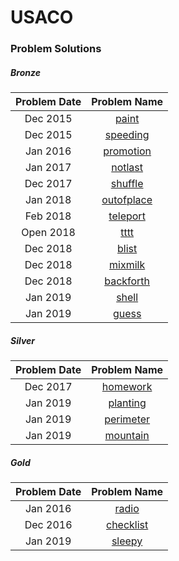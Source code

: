# USACO

### Problem Solutions

##### Bronze
Problem Date   | Problem Name             
:------------: | :-----------:            
Dec 2015       | [paint](/src/paint.java)         
Dec 2015       | [speeding](/src/speeding.java)
Jan 2016       | [promotion](/src/promotion.java)
Jan 2017       | [notlast](/src/notlast.java)
Dec 2017       | [shuffle](/src/shuffle.java)
Jan 2018       | [outofplace](/src/outofplace.java)
Feb 2018       | [teleport](/src/teleport.java)
Open 2018      | [tttt](/src/tttt.java)
Dec 2018       | [blist](/src/blist.java)
Dec 2018       | [mixmilk](/src/mixmilk.java)
Dec 2018       | [backforth](/src/backforth.java)
Jan 2019       | [shell](/src/backforth.java)
Jan 2019       | [guess](/src/guess.java)

##### Silver
Problem Date   | Problem Name             
:------------: | :-----------:    
Dec 2017       | [homework](/src/homework.java)
Jan 2019       | [planting](/src/planting.java)
Jan 2019       | [perimeter](/src/perimeter.java)
Jan 2019       | [mountain](/src/mountain.java)

##### Gold
Problem Date   | Problem Name             
:------------: | :-----------:  
Jan 2016       | [radio](/src/radio.java)
Dec 2016       | [checklist](/src/checklist.java)
Jan 2019       | [sleepy](/src/sleepy.java)

